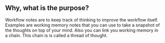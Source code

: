 ## Why, what is the purpose?
Workflow notes are to keep track of thinking to improve the workflow itself. Examples are working memory notes that you can use to take a snapshot of the thoughts on top of your mind. Also you can link you working memory in a chain. This chain is is called a thread of thought. 
